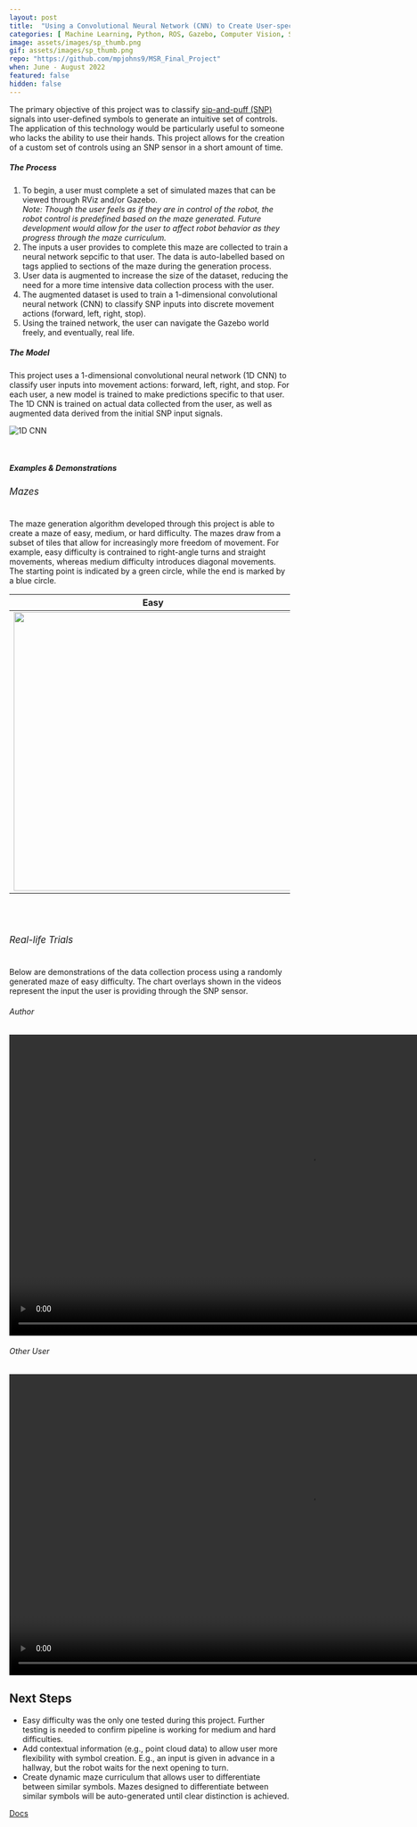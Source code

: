 ```yaml
---
layout: post
title:  "Using a Convolutional Neural Network (CNN) to Create User-specific Symbols for Navigation"
categories: [ Machine Learning, Python, ROS, Gazebo, Computer Vision, Simulation]
image: assets/images/sp_thumb.png
gif: assets/images/sp_thumb.png
repo: "https://github.com/mpjohns9/MSR_Final_Project"
when: June - August 2022
featured: false
hidden: false
---
```

The primary objective of this project was to classify [sip-and-puff (SNP)](https://www.orin.com/access/sip_puff/#Sip/Puff%20Breeze) signals into user-defined symbols to generate an intuitive set of controls. The application of this technology would be particularly useful to someone who lacks the ability to use their hands. This project allows for the creation of a custom set of controls using an SNP sensor in a short amount of time. 

<h5>The Process</h5>

1. To begin, a user must complete a set of simulated mazes that can be viewed through RViz and/or Gazebo.   
*Note: Though the user feels as if they are in control of the robot, the robot control is predefined based on the maze generated. Future development would allow for the user to affect robot behavior as they progress through the maze curriculum.*
2. The inputs a user provides to complete this maze are collected to train a neural network sepcific to that user. The data is auto-labelled based on tags applied to sections of the maze during the generation process.
3. User data is augmented to increase the size of the dataset, reducing the need for a more time intensive data collection process with the user. 
4. The augmented dataset is used to train a 1-dimensional convolutional neural network (CNN) to classify SNP inputs into discrete movement actions (forward, left, right, stop).
5. Using the trained network, the user can navigate the Gazebo world freely, and eventually, real life.

<h5>The Model</h5>
This project uses a 1-dimensional convolutional neural network (1D CNN) to classify user inputs into movement actions: forward, left, right, and stop. For each user, a new model is trained to make predictions specific to that user. The 1D CNN is trained on actual data collected from the user, as well as augmented data derived from the initial SNP input signals.  

![1D CNN]({{site.baseurl}}/assets/images/model.png)

<br>

<h5>Examples & Demonstrations</h5>
<h6 style="font-size:120%">Mazes</h6>
The maze generation algorithm developed through this project is able to create a maze of easy, medium, or hard difficulty. The mazes draw from a subset of tiles that allow for increasingly more freedom of movement. For example, easy difficulty is contrained to right-angle turns and straight movements, whereas medium difficulty introduces diagonal movements. The starting point is indicated by a green circle, while the end is marked by a blue circle.

Easy                    |  Medium            | Hard                  
:-------------------------:|:-------------------------:|:-------------------------:
<img src="{{site.baseurl}}/assets/images/easy_maze.png" width="500" /> |  <img src="{{site.baseurl}}/assets/images/medium_maze.png" width="500" /> | <img src="{{site.baseurl}}/assets/images/hard_maze.png" width="500" />

<br><br>

<h6 style="font-size:120%">Real-life Trials</h6>
Below are demonstrations of the data collection process using a randomly generated maze of easy difficulty. The chart overlays shown in the videos represent the input the user is providing through the SNP sensor.

<h6>Author</h6>
<video width="1080" controls>
  <source src="{{site.baseurl}}/assets/images/author_demo.mp4" type="video/mp4">
Your browser does not support the video tag.
</video>

<br>

<h6>Other User</h6>
<video width="1080" controls>
  <source src="{{site.baseurl}}/assets/images/other_demo.mp4" type="video/mp4">
Your browser does not support the video tag.
</video>

<br>

## Next Steps
- Easy difficulty was the only one tested during this project. Further testing is needed to confirm pipeline is working for medium and hard difficulties.  
- Add contextual information (e.g., point cloud data) to allow user more flexibility with symbol creation. E.g., an input is given in advance in a hallway, but the robot waits for the next opening to turn.  
- Create dynamic maze curriculum that allows user to differentiate between similar symbols. Mazes designed to differentiate between similar symbols will be auto-generated until clear distinction is achieved.  

<a class="repo-link" target="_blank" rel="noopener noreferrer" href="{{ site.baseurl }}/MSR_Final_Project">Docs</a>
